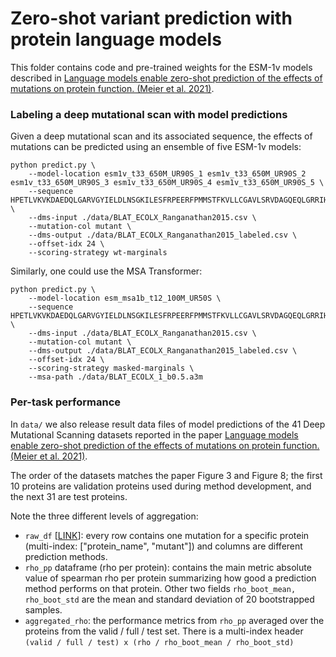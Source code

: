 # Zero-shot variant prediction with protein language models

This folder contains code and pre-trained weights for the ESM-1v models described in
[Language models enable zero-shot prediction of the effects of mutations on protein function. (Meier et al. 2021)](https://doi.org/10.1101/2021.07.09.450648).

### Labeling a deep mutational scan with model predictions

Given a deep mutational scan and its associated sequence, the effects of mutations can be predicted using an ensemble of five ESM-1v models:

```
python predict.py \
    --model-location esm1v_t33_650M_UR90S_1 esm1v_t33_650M_UR90S_2 esm1v_t33_650M_UR90S_3 esm1v_t33_650M_UR90S_4 esm1v_t33_650M_UR90S_5 \
    --sequence HPETLVKVKDAEDQLGARVGYIELDLNSGKILESFRPEERFPMMSTFKVLLCGAVLSRVDAGQEQLGRRIHYSQNDLVEYSPVTEKHLTDGMTVRELCSAAITMSDNTAANLLLTTIGGPKELTAFLHNMGDHVTRLDRWEPELNEAIPNDERDTTMPAAMATTLRKLLTGELLTLASRQQLIDWMEADKVAGPLLRSALPAGWFIADKSGAGERGSRGIIAALGPDGKPSRIVVIYTTGSQATMDERNRQIAEIGASLIKHW \
    --dms-input ./data/BLAT_ECOLX_Ranganathan2015.csv \
    --mutation-col mutant \
    --dms-output ./data/BLAT_ECOLX_Ranganathan2015_labeled.csv \
    --offset-idx 24 \
    --scoring-strategy wt-marginals
```

Similarly, one could use the MSA Transformer:

```
python predict.py \
    --model-location esm_msa1b_t12_100M_UR50S \
    --sequence HPETLVKVKDAEDQLGARVGYIELDLNSGKILESFRPEERFPMMSTFKVLLCGAVLSRVDAGQEQLGRRIHYSQNDLVEYSPVTEKHLTDGMTVRELCSAAITMSDNTAANLLLTTIGGPKELTAFLHNMGDHVTRLDRWEPELNEAIPNDERDTTMPAAMATTLRKLLTGELLTLASRQQLIDWMEADKVAGPLLRSALPAGWFIADKSGAGERGSRGIIAALGPDGKPSRIVVIYTTGSQATMDERNRQIAEIGASLIKHW \
    --dms-input ./data/BLAT_ECOLX_Ranganathan2015.csv \
    --mutation-col mutant \
    --dms-output ./data/BLAT_ECOLX_Ranganathan2015_labeled.csv \
    --offset-idx 24 \
    --scoring-strategy masked-marginals \
    --msa-path ./data/BLAT_ECOLX_1_b0.5.a3m
```

### Per-task performance

In `data/` we also release result data files of model predictions of the 41 Deep Mutational Scanning datasets reported in the paper
[Language models enable zero-shot prediction of the effects of mutations on protein function. (Meier et al. 2021)](https://doi.org/10.1101/2021.07.09.450648).

The order of the datasets matches the paper Figure 3 and Figure 8;
the first 10 proteins are validation proteins used during method development, and the next 31 are test proteins.

Note the three different levels of aggregation:

- `raw_df` \[[LINK](https://dl.fbaipublicfiles.com/fair-esm/examples/variant-prediction/data/raw_df.csv)\]: every row contains one mutation for a specific protein (multi-index: ["protein_name", "mutant"]) and columns are different prediction methods.
- `rho_pp` dataframe (rho per protein): contains the main metric absolute value of spearman rho per protein summarizing how good a prediction method performs on that protein. Other two fields `rho_boot_mean, rho_boot_std` are the mean and standard deviation of 20 bootstrapped samples.
- `aggregated_rho`: the performance metrics from `rho_pp` averaged over the proteins from the valid / full / test set. There is a multi-index header `(valid / full / test) x (rho / rho_boot_mean / rho_boot_std)`
